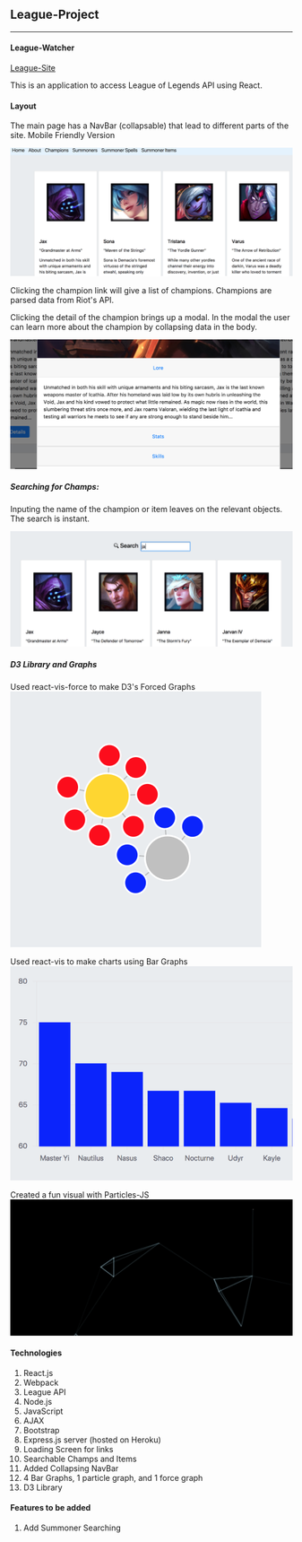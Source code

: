 ## League-Project
---
#### League-Watcher

[League-Site](https://league-watcher.herokuapp.com/)

This is an application to access League of Legends API using React.

#### Layout
The main page has a NavBar (collapsable) that lead to different parts of the site.
Mobile Friendly Version

![navbar](/src/assets/images/champs.png)

Clicking the champion link will give a list of champions.
Champions are parsed data from Riot's API.

Clicking the detail of the champion brings up a modal. In the modal
the user can learn more about the champion by collapsing data in the body.

![navbar](/src/assets/images/skills.png)

##### Searching for Champs:

Inputing the name of the champion or item leaves on the relevant objects.
The search is instant.

![searching](/src/assets/images/search-champs.png)


##### D3 Library and Graphs

Used react-vis-force to make D3's Forced Graphs
![bar](/src/assets/images/forced-graph.png)

Used react-vis to make charts using Bar Graphs
![forced](/src/assets/images/bar-graph.png)

Created a fun visual with Particles-JS
![visual](/src/assets/images/fun-visual.png)

#### Technologies
1. React.js
2. Webpack
3. League API
4. Node.js
5. JavaScript
6. AJAX
7. Bootstrap
8. Express.js server (hosted on Heroku)
9. Loading Screen for links
10. Searchable Champs and Items
11. Added Collapsing NavBar
12. 4 Bar Graphs, 1 particle graph, and 1 force graph
13. D3 Library

#### Features to be added

1. Add Summoner Searching
